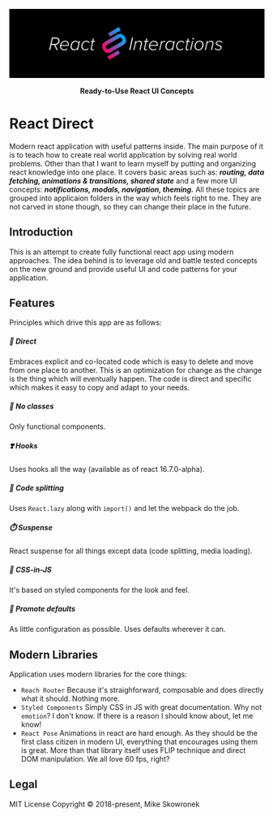 <p align="center"><img src="https://github.com/coderitual/react-direct/blob/master/media/logo.png"></p>
<p align="center"><strong>Ready-to-Use React UI Concepts</strong></p>

# React Direct
Modern react application with useful patterns inside. The main purpose of it is to teach how to create real world application by solving real world problems. Other than that I want to learn myself by putting and organizing react knowledge into one place. It covers basic areas such as: __*routing, data fetching, animations & transitions, shared state*__ and a few more UI concepts: __*notifications, modals, navigation, theming.*__ All these topics are grouped into applicaion folders in the way which feels right to me. They are not carved in stone though, so they can change their place in the future.

## Introduction
This is an attempt to create fully functional react app using modern approaches. The idea behind is to leverage old and battle tested concepts on the new ground and provide useful UI and code patterns for your application.

## Features
Principles which drive this app are as follows:


##### 🎯 *Direct*
Embraces explicit and co-located code which is easy to delete and move from one place to another. This is an optimization for change as the change is the thing which will eventually happen. The code is direct and specific which makes it easy to copy and adapt to your needs.
##### 🍆 *No classes*
Only functional components.
##### ❣️ *Hooks*
Uses hooks all the way (available as of react 16.7.0-alpha).
##### 🖖 *Code splitting*
Uses `React.lazy` along with `import()` and let the webpack do the job.
##### ⏱️ *Suspense*
React suspense for all things except data (code splitting, media loading).
##### 👗 *CSS-in-JS*
It's based on styled components for the look and feel.
##### 🤷 *Promote defaults*
As little configuration as possible. Uses defaults wherever it can.

## Modern Libraries

Application uses modern libraries for the core things:
- `Reach Router` Because it's straighforward, composable and does directly what it should. Nothing more.
- `Styled Components` Simply CSS in JS with great documentation. Why not `emotion`? I don't know. If there is a reason I should know about, let me know!
- `React Pose` Animations in react are hard enough. As they should be the first class citizen in modern UI, everything that encourages using them is great. More than that library itself uses FLIP technique and direct DOM manipulation. We all love 60 fps, right?

## Legal
MIT License Copyright © 2018-present, Mike Skowronek 
